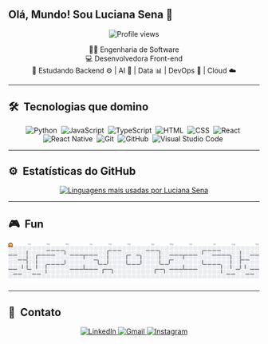 <!-- <img align="right" height="70em" width="60" src="https://raw.githubusercontent.com/gist/coderlucianasena/c21a6e2fdbaf25a2d9b1a73c52c0671c/raw/5b32f51abde2db6f46789b733441090cbda53a4a/githubcard.svg"/> -->

## Olá, Mundo! Sou Luciana Sena 👋

<p align="center"> 
  <img src="https://komarev.com/ghpvc/?username=coderlucianasena&color=blue" alt="Profile views" /> 
</p>

<p align="center">
  👩‍💻 Engenharia de Software 
   <br>
  💻 Desenvolvedora Front-end
  <br>
  🚀 Estudando Backend ⚙️ | AI 🤖 | Data 📊 | DevOps 🔧 | Cloud ☁️
</p>

---

## 🛠 &nbsp;Tecnologias que domino
<div align="center"> 

![Python](https://img.shields.io/badge/-Python-05122A?style=flat&logo=python)&nbsp;
![JavaScript](https://img.shields.io/badge/-JavaScript-05122A?style=flat&logo=javascript)&nbsp;
![TypeScript](https://img.shields.io/badge/-TypeScript-05122A?style=flat&logo=typescript)&nbsp;
![HTML](https://img.shields.io/badge/-HTML-05122A?style=flat&logo=HTML5)&nbsp;
![CSS](https://img.shields.io/badge/-CSS-05122A?style=flat&logo=CSS3&logoColor=1572B6)&nbsp;
![React](https://img.shields.io/badge/-React-05122A?style=flat&logo=react)&nbsp;
![React Native](https://img.shields.io/badge/-React%20Native-05122A?style=flat&logo=react)&nbsp;
![Git](https://img.shields.io/badge/-Git-05122A?style=flat&logo=git)&nbsp;
![GitHub](https://img.shields.io/badge/-GitHub-05122A?style=flat&logo=github)&nbsp;
![Visual Studio Code](https://img.shields.io/badge/-Visual%20Studio%20Code-05122A?style=flat&logo=visual-studio-code&logoColor=007ACC)&nbsp;
</div>

---

## ⚙️ &nbsp;Estatísticas do GitHub

<div align="center">
  <a href="https://github.com/coderlucianasena">
    <img width="350em" src="https://github-readme-stats.vercel.app/api/top-langs/?username=coderlucianasena&layout=compact&theme=vision-friendly-dark&hide_title=true&hide=python,cython,c,xml,xslt,jupyter%20notebook,powershell,shell,batchfile,nushell&count_private=true" alt="Linguagens mais usadas por Luciana Sena">
  </a>
</div>

---

## 🎮 &nbsp;Fun

<!-- igual ao snake: imagem SVG servida da branch `output` -->
<p align="center">
  <picture>
    <source media="(prefers-color-scheme: dark)" srcset="https://raw.githubusercontent.com/coderlucianasena/coderlucianasena/output/pacman-contribution-graph-dark.svg">
    <source media="(prefers-color-scheme: light)" srcset="https://raw.githubusercontent.com/coderlucianasena/coderlucianasena/output/pacman-contribution-graph.svg">
    <img alt="Pac-Man no meu gráfico de contribuições" src="https://raw.githubusercontent.com/coderlucianasena/coderlucianasena/output/pacman-contribution-graph.svg">
  </picture>
</p>

---

## 👾 &nbsp;Contato

<p align="center">
  <a href="https://linkedin.com/in/coderlucianasena">
    <img src="https://img.shields.io/badge/LinkedIn-0077B5?style=flat&logo=linkedin&logoColor=white" alt="LinkedIn"/>
  </a>
  <a href="mailto:contato@lucianasena.tech">
    <img src="https://img.shields.io/badge/Gmail-D14836?style=flat&logo=gmail&logoColor=white" alt="Gmail"/>
  </a>
  <a href="https://www.instagram.com/coder.sena/">
    <img src="https://img.shields.io/badge/Instagram-E4405F?style=flat&logo=instagram&logoColor=white" alt="Instagram"/>
  </a>
</p>


<!-- ## 🎮 Fun

  ![Snake animation](https://github.com/rafaballerini/rafaballerini/blob/output/github-contribution-grid-snake.svg) -->
